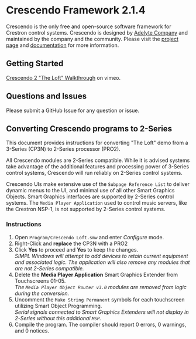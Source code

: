# Crescendo Framework 2.1.4

Crescendo is the only free and open-source software framework for Crestron control systems. Crescendo is designed by [Adelyte Company](https://www.adelyte.com/) and maintained by the company and the community. Please visit the [project page](https://www.adelyte.com/crestron/crescendo) and [documentation](https://www.adelyte.com/crestron/crescendo/docs) for more information.

## Getting Started

[Crescendo 2 "The Loft" Walkthrough](https://vimeo.com/193417532) on vimeo.

## Questions and Issues

Please submit a GitHub Issue for any question or issue.

## Converting Crescendo programs to 2-Series

This document provides instructions for converting "The Loft" demo from a 3-Series (CP3N) to 2-Series processor (PRO2).

All Crescendo modules are 2-Series compatible. While it is advised systems take advantage of the additional features and processing power of 3-Series control systems, Crescendo will run reliably on 2-Series control systems.

Crescendo UIs make extensive use of the `Subpage Reference List` to deliver dynamic menus to the UI, and minimal use of all other Smart Graphics Objects. Smart Graphics interfaces are supported by 2-Series control systems. The `Media Player Application` used to control music servers, like the Crestron NSP-1, is not supported by 2-Series control systems.

### Instructions

1. Open `Program/Crescendo Loft.smw` and enter _Configure_ mode.
2. Right-Click and **replace** the CP3N with a PRO2
3. Click **Yes** to proceed and **Yes** to keep the changes.<br>_SIMPL Windows will attempt to add devices to retain current equipment and associated logic. The application will also remove any modules that are not 2-Series compatible._
4. Delete the **Media Player Application** Smart Graphics Extender from Touchscreens 01-05.<br>_The `Media Player Object Router v3.0` modules are removed from logic during the conversion._
5. Uncomment the `Make String Permanent` symbols for each touchscreen utilizing Smart Object Programming.<br>_Serial signals connected to Smart Graphics Extenders will not display in 2-Series without this additional `MSP`._
6. Compile the program. The compiler should report 0 errors, 0 warnings, and 0 notices.
